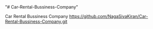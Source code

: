 "# Car-Rental-Bussiness-Company" 

Car Rental Bussiness Company
https://github.com/NagaSivaKiran/Car-Rental-Bussiness-Company.git

